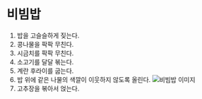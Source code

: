 # 비빔밥

1. 밥을 고슬슬하게 짖는다.
2. 콩나물을 팍팍 무친다.
3. 시금치를 팍팍 무친다.
4. 소고기를 달달 볶는다.
5. 계란 후라이를 굽는다.
6. 밥 위에 같은 나물의 색깔이 이웃하지 않도록 올린다.
![비빔밥 이미지](https://upload.wikimedia.org/wikipedia/commons/thumb/4/44/Dolsot-bibimbap.jpg/330px-Dolsot-bibimbap.jpg)
7. 고추장을 볶아서 얹는다.